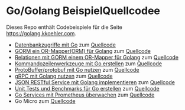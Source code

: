 # Go/Golang BeispielQuellcodee

Dieses Repo enthält Codebeispiele für die Seite https://golang.kkoehler.com.

* [Datenbankzugriffe mit Go](https://golang.kkoehler.com/artikel/golang-datenbankzugriffe-sql/) zum [Quellcode](./db)
* [GORM ein OR-Mapper(ORM) für Golang](https://golang.kkoehler.com/artikel/go-datenbank-orm/) zum [Quellcode](./gorm)
* [Relationen mit GORM einem OR-Mapper für Golang](https://golang.kkoehler.com/artikel/go-datenbank-orm-association/) zum [Quellcode](./gorm-rel)
* [Kommandozeilenwerkzeuge mit Go erstellen](https://golang.kkoehler.com/artikel/go-commandline/) zum [Quellcode](./cmd)
* [ProtoBuffer/protobuf mit Go nutzen](https://golang.kkoehler.com/artikel/protobuffer-mit-golang)  zum [Quellcode](./protobuffer)
* [gRPC mit Golang nutzen](https://golang.kkoehler.com/artikel/grpc-mit-golang) zum [Quellcode](./grpc)
* [JSON RESTful Service mit Golang implementieren](https://golang.kkoehler.com/json-rest-service-mit-golang/) zum [Quellcode](./jsonrest)
* [Unit Tests und Benchmarks für Go erstellen](https://golang.kkoehler.com/unit-tests-und-benchmarks-mit-go/) zum [Quellcode](./testing)
* [Go Services mit Prometheus überwachen](https://golang.kkoehler.com/go-service-mit-prometheus-ueberwachen/) zum [Quellcode](./prometheus)
* Go Micro zum [Quellcode](./go-micro)